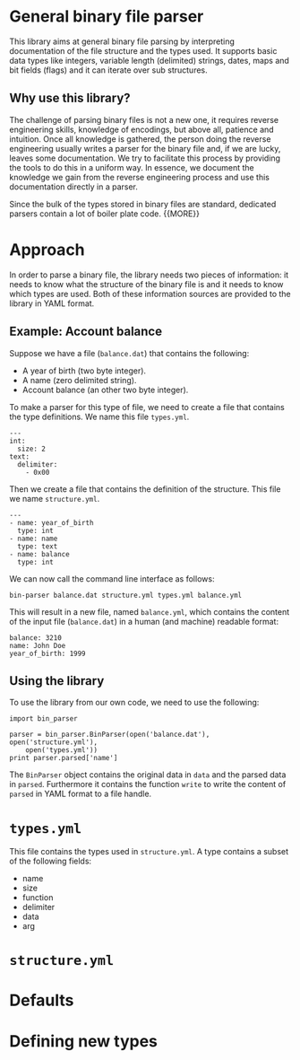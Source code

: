 # General binary file parser
This library aims at general binary file parsing by interpreting documentation
of the file structure and the types used. It supports basic data types like
integers, variable length (delimited) strings, dates, maps and bit fields
(flags) and it can iterate over sub structures.

## Why use this library?
The challenge of parsing binary files is not a new one, it requires reverse
engineering skills, knowledge of encodings, but above all, patience and
intuition. Once all knowledge is gathered, the person doing the reverse
engineering usually writes a parser for the binary file and, if we are lucky,
leaves some documentation. We try to facilitate this process by providing the
tools to do this in a uniform way. In essence, we document the knowledge we
gain from the reverse engineering process and use this documentation directly
in a parser.

Since the bulk of the types stored in binary files are standard, dedicated
parsers contain a lot of boiler plate code. {{MORE}}

# Approach
In order to parse a binary file, the library needs two pieces of information:
it needs to know what the structure of the binary file is and it needs to know
which types are used. Both of these information sources are provided to the
library in YAML format.

## Example: Account balance
Suppose we have a file (`balance.dat`) that contains the following:

- A year of birth (two byte integer).
- A name (zero delimited string).
- Account balance (an other two byte integer).

To make a parser for this type of file, we need to create a file that contains
the type definitions. We name this file `types.yml`.

    ---
    int:
      size: 2
    text:
      delimiter:
        - 0x00

Then we create a file that contains the definition of the structure. This file
we name `structure.yml`.

    ---
    - name: year_of_birth
      type: int
    - name: name
      type: text
    - name: balance
      type: int

We can now call the command line interface as follows:

    bin-parser balance.dat structure.yml types.yml balance.yml

This will result in a new file, named `balance.yml`, which contains the content
of the input file (`balance.dat`) in a human (and machine) readable format:

    balance: 3210
    name: John Doe
    year_of_birth: 1999

## Using the library
To use the library from our own code, we need to use the following:

    import bin_parser

    parser = bin_parser.BinParser(open('balance.dat'), open('structure.yml'),
        open('types.yml'))
    print parser.parsed['name']

The `BinParser` object contains the original data in `data` and the parsed data
in `parsed`. Furthermore it contains the function `write` to write the content
of `parsed` in YAML format to a file handle.

# `types.yml`
This file contains the types used in `structure.yml`. A type contains a subset
of the following fields:

- name
- size
- function
- delimiter
- data
- arg

# `structure.yml`

# Defaults

# Defining new types
